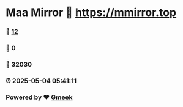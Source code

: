 # Maa Mirror :link: https://mmirror.top 
### :page_facing_up: [12](https://mmirror.top/tag.html) 
### :speech_balloon: 0 
### :hibiscus: 32030 
### :alarm_clock: 2025-05-04 05:41:11 
### Powered by :heart: [Gmeek](https://github.com/Meekdai/Gmeek)
